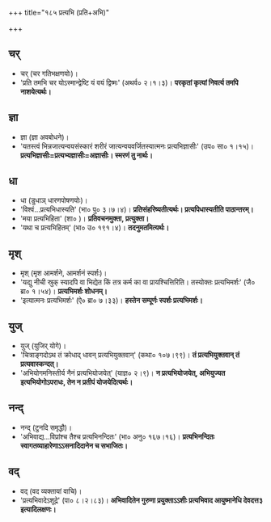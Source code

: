 +++
title="१८५ प्रत्यभि (प्रति+अभि)"

+++

## चर्
- चर् (चर गतिभक्षणयोः)।
- 'प्रति तमभि चर योऽस्मान्द्वेष्टि यं वयं द्विष्मः' (अथर्व० २।१।३)। **परकृतां कृत्यां निवर्त्य तमपि नाशयेत्यर्थः।**

## ज्ञा
- ज्ञा (ज्ञा अवबोधने)।
- 'यतस्त्वं भिन्नजात्यन्वयसंस्कारं शरीरं जात्यन्वयवर्जितस्यात्मनः प्रत्यभिज्ञासीः' (उप० सा० १।१५)। **प्रत्यभिज्ञासीः=प्रत्यभ्यज्ञासीः=अज्ञासीः। स्मरणं तु नार्थः।**

## धा
- धा (डुधाञ् धारणपोषणयोः)।
- 'विश्वं…प्रत्यभिधास्यति' (भा० पु० ३।७।४)। **प्रतिसंहरिष्यतीत्यर्थः। प्रत्यपिधास्यतीति पाठान्तरम्।**
- 'मया प्रत्यभिहिता' (शा० )। **प्रतिवचनमुक्ता, प्रत्युक्ता।**
- 'यथा च प्रत्यभिहितम्' (भा० उ० १९१।४)। **तदनुमतमित्यर्थः।**

## मृश्
- मृश् (मृश आमर्शने, आमर्शनं स्पर्शः)।
- 'यद्यु नीची स्रुक् स्यादपि वा भिद्येत किं तत्र कर्म का वा प्रायश्चित्तिरिति। तस्योक्तः प्रत्यभिमर्शः' (जै० ब्रा० १।५४)। **प्रत्यभिमर्शः शोधनम्।**
- 'इत्यात्मनः प्रत्यभिमर्शः' (ऐ० ब्रा० ७।३३)। **हस्तेन सम्पूर्णः स्पर्शः प्रत्यभिमर्शः।**

## युज्
- युज् (युजिर् योगे)।
- 'चित्राङ्गदोऽथ तं क्रोधाद् धावन् प्रत्यभियुक्तवान्' (कथा० १०७।९९)। **तं प्रत्यभियुक्तवान् तं प्रत्यवास्कन्दत्।**
- 'अभियोगमनिस्तीर्य नैनं प्रत्यभियोजयेत्' (याज्ञ० २।९)। **न प्रत्यभियोजयेत्, अभियुज्यत इत्यभियोगोऽपराधः, तेन न प्रतीपं योजयेदित्यर्थः।**

## नन्द्
- नन्द् (टुनदि समृद्धौ)।
- 'अभिवाद्य…विप्रांश्च तैश्च प्रत्यभिनन्दितः' (भा० अनु० १६७।१६)। **प्रत्यभिनन्दितः स्वागतव्याहारेणाऽऽसनादिदानेन च सभाजितः।**

## वद्
- वद् (वद व्यक्तायां वाचि)।
- 'प्रत्यभिवादेऽशूद्रे' (पा० ८।२।८३)। **अभिवादितेन गुरुणा प्रयुक्ताऽऽशीः प्रत्यभिवाद आयुष्मानेधि देवदत्त३ इत्यादिलक्षणः।**
